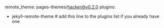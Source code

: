 
remote_theme: pages-themes/hacker@v0.2.0
plugins:
- jekyll-remote-theme # add this line to the plugins list if you already have one

